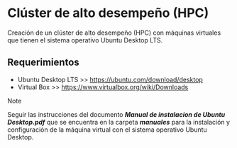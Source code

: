 # Clúster de alto desempeño (HPC)
Creación de un clúster de alto desempeño (HPC) con máquinas virtuales que tienen el sistema operativo Ubuntu Desktop LTS.
## Requerimientos
- Ubuntu Desktop LTS >> https://ubuntu.com/download/desktop
- Virtual Box >> https://www.virtualbox.org/wiki/Downloads
> [!NOTE]
> Seguir las instrucciones del documento ***Manual de instalacion de Ubuntu Desktop.pdf*** que se encuentra en la carpeta ***manuales*** para la instalación y configuración de la máquina virtual con el sistema operativo Ubuntu Desktop.
